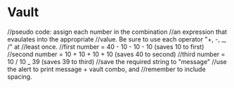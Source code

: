 # Vault

//pseudo code: assign each number in the combination
//an expression that evaulates into the appropriate
//value. Be sure to use each operator "+, -, _, /" at
//least once.
//first number = 40 - 10 - 10 - 10 (saves 10 to first)
//second number = 10 + 10 + 10 + 10 (saves 40 to second)
//third number = 10 / 10 _ 39 (saves 39 to third)
//save the required string to "message"
//use the alert to print message + vault combo, and
//remember to include spacing.
